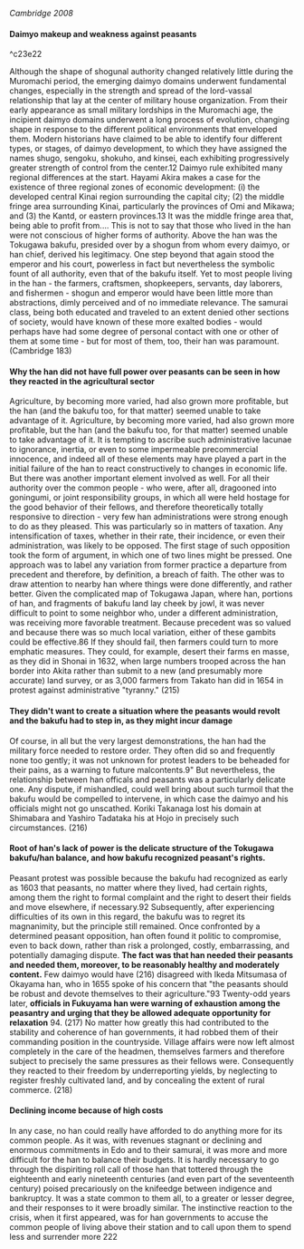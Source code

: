 

*Cambridge 2008*

#### Daimyo makeup and weakness against peasants

^c23e22

Although the shape of shogunal authority changed relatively little during the Muromachi period, the emerging daimyo domains underwent fundamental changes, especially in the strength and spread of the lord-vassal relationship that lay at the center of military house organization. From their early appearance as small military lordships in the Muromachi age, the incipient daimyo domains underwent a long process of evolution, changing shape in response to the different political environments that enveloped them. Modern historians have claimed to be able to identify four different types, or stages, of daimyo development, to which they have assigned the names shugo, sengoku, shokuho, and kinsei, each exhibiting progressively greater strength of control from the center.12 Daimyo rule exhibited many regional differences at the start. Hayami Akira makes a case for the existence of three regional zones of economic development: (i) the developed central Kinai region surrounding the capital city; (2) the middle fringe area surrounding Kinai, particularly the provinces of Omi and Mikawa; and (3) the Kantd, or eastern provinces.13 It was the middle fringe area that, being able to profit from....
This is not to say that those who lived in the han were not conscious of higher forms of authority. Above the han was the Tokugawa bakufu, presided over by a shogun from whom every daimyo, or han chief, derived his legitimacy. One step beyond that again stood the emperor and his court, powerless in fact but nevertheless the symbolic fount of all authority, even that of the bakufu itself. Yet to most people living in the han - the farmers, craftsmen, shopkeepers, servants, day laborers, and fishermen - shogun and emperor would have been little more than abstractions, dimly perceived and of no immediate relevance. The samurai class, being both educated and traveled to an extent denied other sections of society, would have known of these more exalted bodies - would perhaps have had some degree of personal contact with one or other of them at some time - but for most of them, too, their han was paramount. (Cambridge 183)

#### Why the han did not have full power over peasants can be seen in how they reacted in the agricultural sector
Agriculture, by becoming more varied, had also grown more profitable, but the han (and the bakufu too, for that matter) seemed unable to take advantage of it.
Agriculture, by becoming more varied, had also grown more profitable, but the han (and the bakufu too, for that matter) seemed unable to take advantage of it. It is tempting to ascribe such administrative lacunae to ignorance, inertia, or even to some impermeable precommercial innocence, and indeed all of these elements may have played a part in the initial failure of the han to react constructively to changes in economic life. But there was another important element involved as well. For all their authority over the common people - who were, after all, dragooned into goningumi, or joint responsibility groups, in which all were held hostage for the good behavior of their fellows, and therefore theoretically totally responsive to direction - very few han administrations were strong enough to do as they pleased. This was particularly so in matters of taxation. Any intensification of taxes, whether in their rate, their incidence, or even their administration, was likely to be opposed. The first stage of such opposition took the form of argument, in which one of two lines might be pressed. One approach was to label any variation from former practice a departure from precedent and therefore, by definition, a breach of faith. The other was to draw attention to nearby han where things were done differently, and rather better. Given the complicated map of Tokugawa Japan, where han, portions of han, and fragments of bakufu land lay cheek by jowl, it was never difficult to point to some neighbor who, under a different administration, was receiving more favorable treatment. Because precedent was so valued and because there was so much local variation, either of these gambits could be effective.86 If they should fail, then farmers could turn to more emphatic measures. They could, for example, desert their farms en masse, as they did in Shonai in 1632, when large numbers trooped across the han border into Akita rather than submit to a new (and presumably more accurate) land survey, or as 3,000 farmers from Takato han did in 1654 in protest against administrative "tyranny." (215)

#### They didn't want to create a situation where the peasants would revolt and the bakufu had to step in, as they might incur damage
Of course, in all but the very largest demonstrations, the han had the military force needed to restore order. They often did so and frequently none too gently; it was not unknown for protest leaders to be beheaded for their pains, as a warning to future malcontents.9" But nevertheless, the relationship between han officals and peasants was a particularly delicate one. Any dispute, if mishandled, could well bring about such turmoil that the bakufu would be compelled to intervene, in which case the daimyo and his officials might not go unscathed. Koriki Takanaga lost his domain at Shimabara and Yashiro Tadataka his at Hojo in precisely such circumstances. (216)


#### Root of han's lack of power is the delicate structure of the Tokugawa bakufu/han balance, and how bakufu recognized peasant's rights.
Peasant protest was possible because the bakufu had recognized as early as 1603 that peasants, no matter where they lived, had certain rights, among them the right to formal complaint and the right to desert their fields and move elsewhere, if necessary.92 Subsequently, after experiencing difficulties of its own in this regard, the bakufu was to regret its magnanimity, but the principle still remained. Once confronted by a determined peasant opposition, han often found it politic to compromise, even to back down, rather than risk a prolonged, costly, embarrassing, and potentially damaging dispute. **The fact was that han needed their peasants and needed them, moreover, to be reasonably healthy and moderately content.** Few daimyo would have (216)
disagreed with Ikeda Mitsumasa of Okayama han, who in 1655 spoke of his concern that "the peasants should be robust and devote themselves to their agriculture."93 Twenty-odd years later, **officials in Fukuyama han were warning of exhaustion among the peasantry and urging that they be allowed adequate opportunity for relaxation** 94. (217)
No matter how greatly this had contributed to the stability and coherence of han governments, it had robbed them of their commanding position in the countryside. Village affairs were now left almost completely in the care of the headmen, themselves farmers and therefore subject to precisely the same pressures as their fellows were. Consequently they reacted to their freedom by underreporting yields, by neglecting to register freshly cultivated land, and by concealing the extent of rural commerce. (218)

#### Declining income because of high costs 
In any case, no han could really have afforded to do anything more for its common people. As it was, with revenues stagnant or declining and enormous commitments in Edo and to their samurai, it was more and more difficult for the han to balance their budgets. It is hardly necessary to go through the dispiriting roll call of those han that tottered through the eighteenth and early nineteenth centuries (and even part of the seventeenth century) poised precariously on the knifeedge between indigence and bankruptcy. It was a state common to them all, to a greater or lesser degree, and their responses to it were broadly similar. The instinctive reaction to the crisis, when it first appeared, was for han governments to accuse the common people of living above their station and to call upon them to spend less and surrender more 222